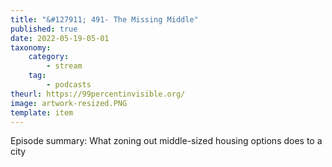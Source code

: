```yaml
---
title: "&#127911; 491- The Missing Middle"
published: true
date: 2022-05-19-05-01
taxonomy:
    category:
        - stream
    tag:
        - podcasts
theurl: https://99percentinvisible.org/
image: artwork-resized.PNG
template: item
---
```


Episode summary: What zoning out middle-sized housing options does to a city
